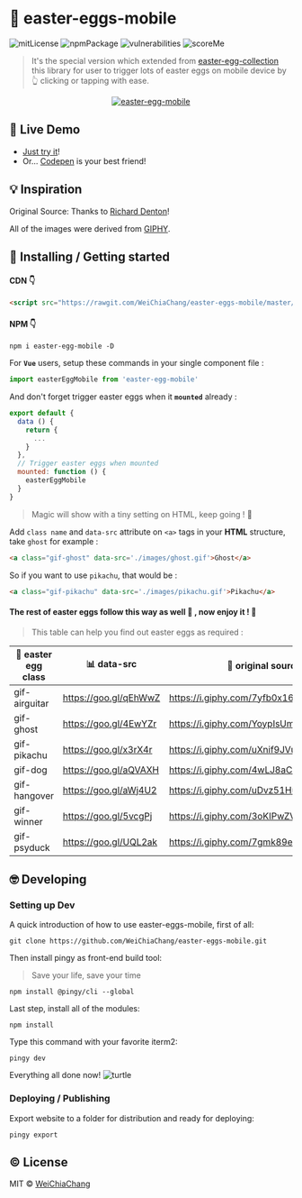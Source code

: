 # 📱 easter-eggs-mobile

![mitLicense](https://img.shields.io/badge/License-MIT-yellow.svg)
![npmPackage](https://badge.fury.io/js/easter-egg-mobile.svg)
![vulnerabilities](https://snyk.io/test/npm/easter-egg-mobile/badge.svg)
![scoreMe](https://readme-score-api.herokuapp.com/score.svg?url=WeiChiaChang/easter-eggs-mobile)

> It's the special version which extended from [easter-egg-collection](https://github.com/WeiChiaChang/easter-egg-collection) this library for user to trigger lots of easter eggs on mobile device by 👆 clicking or tapping with ease.

<p align="center">
  <a target="_blank" href="https://github.com/WeiChiaChang/easter-eggs-mobile">
    <img alt="easter-egg-mobile" src="https://i.imgur.com/HE3hzAO.gif">
  </a>
</p>

## 🤘 Live Demo

- [Just try it](https://git.io/v5PQC)!
- Or... [Codepen](https://codepen.io/WeiChiaChang/pen/BwByxN?editors=1100) is your best friend!

## 💡 Inspiration

Original Source: Thanks to [Richard Denton](https://codepen.io/isdampe/pen/OXYZZO)!

All of the images were derived from [GIPHY](https://giphy.com/).

## 🎉 Installing / Getting started

#### CDN 👇

```html
<script src="https://rawgit.com/WeiChiaChang/easter-eggs-mobile/master/scripts/easter-egg-mobile.js"></script>
```

#### NPM 👇

```shell
npm i easter-egg-mobile -D
```

For <b>`Vue`</b> users, setup these commands in your single component file :

```javascript
import easterEggMobile from 'easter-egg-mobile'
```

And don't forget trigger easter eggs when it <b>`mounted`</b> already :

```javascript
export default {
  data () {
    return {
      ...
    }
  },
  // Trigger easter eggs when mounted
  mounted: function () {
    easterEggMobile
  }
}
```

> Magic will show with a tiny setting on HTML, keep going ! 💪 

Add `class name` and `data-src` attribute on `<a>` tags in your <b>HTML</b> structure, take `ghost` for example :

```html
<a class="gif-ghost" data-src='./images/ghost.gif'>Ghost</a>
```

So if you want to use `pikachu`, that would be :
```html
<a class="gif-pikachu" data-src='./images/pikachu.gif'>Pikachu</a>
```

#### The rest of easter eggs follow this way as well 🎉 , now enjoy it ! 🍾 

> This table can help you find out easter eggs as required : 

🐰 easter egg class | 📊 data-src | 💯 original source | 🔊 sound
------------------- | ----------- | ----------------- | --------
gif-airguitar | https://goo.gl/qEhWwZ | https://i.giphy.com/7yfb0x166Coms.gif | 🔕
gif-ghost | https://goo.gl/4EwYZr | https://i.giphy.com/YoypIsUmXXI52.gif | 🔕
gif-pikachu | https://goo.gl/x3rX4r | https://i.giphy.com/uXnif9JVu6VnW.gif | 🔔
gif-dog | https://goo.gl/aQVAXH | https://i.giphy.com/4wLJ8aC0V68x2.gif | 🔕 
gif-hangover | https://goo.gl/aWj4U2 | https://i.giphy.com/uDvz51Hu6PONi.gif | 🔕 
gif-winner | https://goo.gl/5vcgPj | https://i.giphy.com/3oKIPwZVHEiM2B3ljq.gif | 🔕 
gif-psyduck | https://goo.gl/UQL2ak | https://i.giphy.com/7gmk89ezqSjFS.gif | 🔕 


## 🤓 Developing

### Setting up Dev

A quick introduction of how to use easter-eggs-mobile, first of all:

```shell
git clone https://github.com/WeiChiaChang/easter-eggs-mobile.git
```

Then install pingy as front-end build tool:

> Save your life, save your time

```shell
npm install @pingy/cli --global
```

Last step, install all of the modules:

```shell
npm install
```

Type this command with your favorite iterm2:

```shell
pingy dev
```

Everything all done now! ![turtle](http://i.imgur.com/879dfXS.gif)


### Deploying / Publishing
Export website to a folder for distribution and ready for deploying:

```shell
pingy export
```

## ©️ License

MIT © [WeiChiaChang](https://github.com/WeiChiaChang/)
